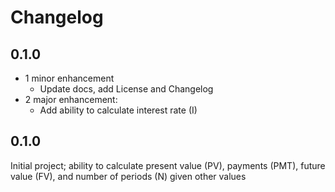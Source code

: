 # Changelog

## 0.1.0

* 1 minor enhancement
  * Update docs, add License and Changelog
* 2 major enhancement:
  * Add ability to calculate interest rate (I)

## 0.1.0

Initial project; ability to calculate present value (PV), payments (PMT), future value (FV), and number of periods (N) given other values
